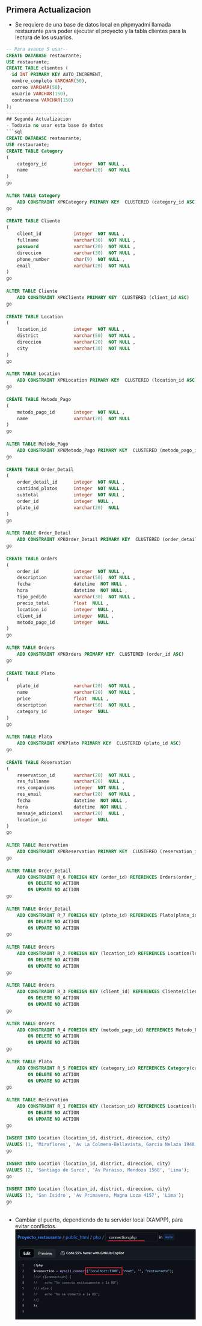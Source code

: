 ## Primera Actualizacion
- Se requiere de una base de datos local en phpmyadmi llamada restaurante para poder ejecutar el proyecto y la tabla clientes para la lectura de los usuarios.
```sql
-- Para avance 5 usar--
CREATE DATABASE restaurante;
USE restaurante;
CREATE TABLE clientes (
  id INT PRIMARY KEY AUTO_INCREMENT,
  nombre_completo VARCHAR(50),
  correo VARCHAR(50),
  usuario VARCHAR(150),
  contrasena VARCHAR(150)
);
-----------------------
## Segunda Actualizacion
- Todavia no usar esta base de datos
```sql
CREATE DATABASE restaurante;
USE restaurante;
CREATE TABLE Category
( 
	category_id          integer  NOT NULL ,
	name                 varchar(20)  NOT NULL 
)
go

ALTER TABLE Category
	ADD CONSTRAINT XPKCategory PRIMARY KEY  CLUSTERED (category_id ASC)
go

CREATE TABLE Cliente
( 
	client_id            integer  NOT NULL ,
	fullname             varchar(30)  NOT NULL ,
	password             varchar(20)  NOT NULL ,
	direccion            varchar(30)  NOT NULL ,
	phone_number         char(9)  NOT NULL ,
	email                varchar(20)  NOT NULL 
)
go

ALTER TABLE Cliente
	ADD CONSTRAINT XPKCliente PRIMARY KEY  CLUSTERED (client_id ASC)
go

CREATE TABLE Location
( 
	location_id          integer  NOT NULL ,
	district             varchar(50)  NOT NULL ,
	direccion            varchar(20)  NOT NULL ,
	city                 varchar(30)  NOT NULL 
)
go

ALTER TABLE Location
	ADD CONSTRAINT XPKLocation PRIMARY KEY  CLUSTERED (location_id ASC)
go

CREATE TABLE Metodo_Pago
( 
	metodo_pago_id       integer  NOT NULL ,
	name                 varchar(20)  NOT NULL 
)
go

ALTER TABLE Metodo_Pago
	ADD CONSTRAINT XPKMetodo_Pago PRIMARY KEY  CLUSTERED (metodo_pago_id ASC)
go

CREATE TABLE Order_Detail
( 
	order_detail_id      integer  NOT NULL ,
	cantidad_platos      integer  NOT NULL ,
	subtotal             integer  NOT NULL ,
	order_id             integer  NULL ,
	plato_id             varchar(20)  NULL 
)
go

ALTER TABLE Order_Detail
	ADD CONSTRAINT XPKOrder_Detail PRIMARY KEY  CLUSTERED (order_detail_id ASC)
go

CREATE TABLE Orders
( 
	order_id             integer  NOT NULL ,
	description          varchar(50)  NOT NULL ,
	fecha                datetime  NOT NULL ,
	hora                 datetime  NOT NULL ,
	tipo_pedido          varchar(30)  NOT NULL ,
	precio_total         float  NULL ,
	location_id          integer  NULL ,
	client_id            integer  NULL ,
	metodo_pago_id       integer  NULL 
)
go

ALTER TABLE Orders
	ADD CONSTRAINT XPKOrders PRIMARY KEY  CLUSTERED (order_id ASC)
go

CREATE TABLE Plato
( 
	plato_id             varchar(20)  NOT NULL ,
	name                 varchar(20)  NOT NULL ,
	price                float  NULL ,
	description          varchar(50)  NOT NULL ,
	category_id          integer  NULL 
)
go

ALTER TABLE Plato
	ADD CONSTRAINT XPKPlato PRIMARY KEY  CLUSTERED (plato_id ASC)
go

CREATE TABLE Reservation
( 
	reservation_id       varchar(20)  NOT NULL ,
	res_fullname         varchar(20)  NULL ,
	res_companions       integer  NOT NULL ,
	res_email            varchar(20)  NOT NULL ,
	fecha                datetime  NOT NULL ,
	hora                 datetime  NOT NULL ,
	mensaje_adicional    varchar(20)  NULL ,
	location_id          integer  NULL 
)
go

ALTER TABLE Reservation
	ADD CONSTRAINT XPKReservation PRIMARY KEY  CLUSTERED (reservation_id ASC)
go

ALTER TABLE Order_Detail
	ADD CONSTRAINT R_6 FOREIGN KEY (order_id) REFERENCES Orders(order_id)
		ON DELETE NO ACTION
		ON UPDATE NO ACTION
go

ALTER TABLE Order_Detail
	ADD CONSTRAINT R_7 FOREIGN KEY (plato_id) REFERENCES Plato(plato_id)
		ON DELETE NO ACTION
		ON UPDATE NO ACTION
go

ALTER TABLE Orders
	ADD CONSTRAINT R_2 FOREIGN KEY (location_id) REFERENCES Location(location_id)
		ON DELETE NO ACTION
		ON UPDATE NO ACTION
go

ALTER TABLE Orders
	ADD CONSTRAINT R_3 FOREIGN KEY (client_id) REFERENCES Cliente(client_id)
		ON DELETE NO ACTION
		ON UPDATE NO ACTION
go

ALTER TABLE Orders
	ADD CONSTRAINT R_4 FOREIGN KEY (metodo_pago_id) REFERENCES Metodo_Pago(metodo_pago_id)
		ON DELETE NO ACTION
		ON UPDATE NO ACTION
go

ALTER TABLE Plato
	ADD CONSTRAINT R_5 FOREIGN KEY (category_id) REFERENCES Category(category_id)
		ON DELETE NO ACTION
		ON UPDATE NO ACTION
go

ALTER TABLE Reservation
	ADD CONSTRAINT R_1 FOREIGN KEY (location_id) REFERENCES Location(location_id)
		ON DELETE NO ACTION
		ON UPDATE NO ACTION
go

INSERT INTO Location (location_id, district, direccion, city)
VALUES (1, 'Miraflores', 'Av La Colmena-Bellavista, Garcia Nelaza 1948', 'Lima');
go

INSERT INTO Location (location_id, district, direccion, city)
VALUES (2, 'Santiago de Surco', 'Av Paraiso, Mendoza 1568', 'Lima');
go

INSERT INTO Location (location_id, district, direccion, city)
VALUES (3, 'San Isidro', 'Av Primavera, Magna Loza 4157', 'Lima');
go



```
- Cambiar el puerto, dependiendo de tu servidor local (XAMPP), para evitar conflictos.
![Cambiar puerto](puerto_mysql.jpg)
